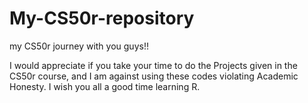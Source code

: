 # My-CS50r-repository
my CS50r journey with you guys!!

I would appreciate if you take your time to do the Projects given in the CS50r course, and I am against using these codes violating Academic Honesty. I wish you all a good time learning R. 
